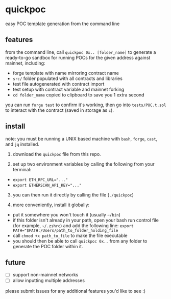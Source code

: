 # quickpoc

easy POC template generation from the command line

## features

from the command line, call `quickpoc 0x.. [folder_name]` to generate a ready-to-go sandbox for running POCs for the given address against mainnet, including:

- forge template with name mirroring contract name
- `src/` folder populated with all contracts and libraries
- test file autogenerated with contract import
- test setup with contract variable and mainnet forking
- `cd folder_name` copied to clipboard to save you 1 extra second

you can run `forge test` to confirm it's working, then go into `tests/POC.t.sol` to interact with the contract (saved in storage as `c`).

## install

note: you must be running a UNIX based machine with `bash`, `forge`, `cast`, and `jq` installed.

1) download the `quickpoc` file from this repo.

2) set up two environment variables by calling the following from your terminal:
- `export ETH_RPC_URL="..."`
- `export ETHERSCAN_API_KEY="..."`

3) you can then run it directly by calling the file (`./quickpoc`) 

4) more conveniently, install it globally:
- put it somewhere you won't touch it (usually `~/bin`)
- if this folder isn't already in your path, open your bash run control file (for example, `~/.zshrc`) and add the following line: `export PATH="$PATH:/Users/path_to_folder_holding_file`
- call `chmod +x path_to_file` to make the file executable
- you should then be able to call `quickpoc 0x..` from any folder to generate the POC folder within it.

## future

- [ ] support non-mainnet networks
- [ ] allow inputting multiple addresses

please submit issues for any additional features you'd like to see :)
